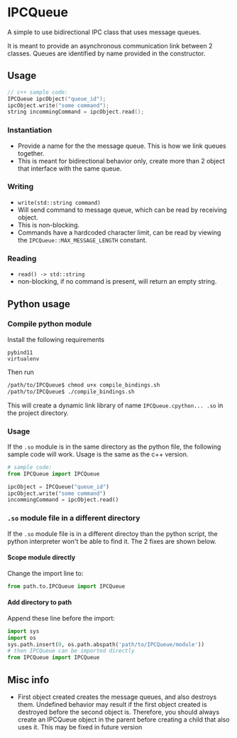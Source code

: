 # IPCQueue

A simple to use bidirectional IPC class that uses message queues.

It is meant to provide an asynchronous communication link between 2 classes.
Queues are identified by name provided in the constructor.

## Usage

```cpp
// c++ sample code:
IPCQueue ipcObject("queue_id");
ipcObject.write("some command");
string incommingCommand = ipcObject.read();
```


### Instantiation
- Provide a name for the the message queue. This is how we link queues together.
- This is meant for bidirectional behavior only, create more than 2 object that interface with the same queue.

### Writing
- `write(std::string command)`
- Will send command to message queue, which can be read by receiving object.
- This is non-blocking.
- Commands have a hardcoded character limit, can be read by viewing the `IPCQueue::MAX_MESSAGE_LENGTH` constant.


### Reading
- `read() -> std::string`
- non-blocking, if no command is present, will return an empty string.

## Python usage

### Compile python module
Install the following requirements
```
pybind11
virtualenv
```
Then run
```bash
/path/to/IPCQueue$ chmod u+x compile_bindings.sh
/path/to/IPCQueue$ ./compile_bindings.sh
```
This will create a dynamic link library of name `IPCQueue.cpython... .so` in the project directory.

### Usage

If the `.so` module is in the same directory as the python file, the following sample code will work.
Usage is the same as the c++ version.

```python
# sample code:
from IPCQueue import IPCQueue

ipcObject = IPCQueue("queue_id")
ipcObject.write("some command")
incommingCommand = ipcObject.read()
```

### `.so` module file in a different directory
If the `.so` module file is in a different directoy than the python script, the python interpreter won't be able to find it.
The 2 fixes are shown below.

#### Scope module directly
Change the import line to:
```python
from path.to.IPCQueue import IPCQueue
```

#### Add directory to path
Append these line before the import:
```python
import sys
import os
sys.path.insert(0, os.path.abspath('path/to/IPCQueue/module'))
# then IPCQueue can be imported directly
from IPCQueue import IPCQueue
```

## Misc info
- First object created creates the message queues, and also destroys them.
	Undefined behavior may result if the first object created is destroyed before the second object is.
	Therefore, you should always create an IPCQueue object in the parent before creating a child that also uses it.
	This may be fixed in future version
